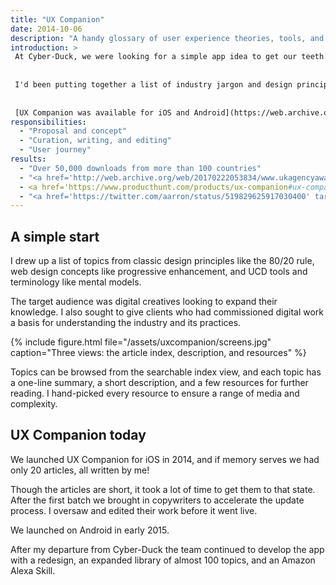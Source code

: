 ```yaml
---
title: "UX Companion"
date: 2014-10-06
description: "A handy glossary of user experience theories, tools, and principles"
introduction: >
 At Cyber-Duck, we were looking for a simple app idea to get our teeth into iOS development.
 
 
 I'd been putting together a list of industry jargon and design principles (inspired by [_Universal Principles of Design_](https://www.amazon.co.uk/Universal-Principles-Design-Usability-Perception/dp/1592530079)) which I proposed we develop into a resource for other creatives.
 
 
 [UX Companion was available for iOS and Android](https://web.archive.org/web/20220828150815/https://www.uxcompanion.com/).
responsibilities:
  - "Proposal and concept"
  - "Curation, writing, and editing"
  - "User journey"
results:
  - "Over 50,000 downloads from more than 100 countries"
  - "<a href='http://web.archive.org/web/20170222053834/www.ukagencyawards.com/2015-winners' target='_blank'>UK Agency Awards' Best Mobile Campaign 2015</a>"
  - <a href='https://www.producthunt.com/products/ux-companion#ux-companion' target='blank'>Product Hunt's \#1 Product of the Day</a>
  - "<a href='https://twitter.com/aarron/status/519829625917030400' target='blank'>Aarron Walter tweeted it</a> 🤩"
---
```


## A simple start

I drew up a list of topics from classic design principles like the 80/20 rule, web design concepts like progressive enhancement, and UCD tools and terminology like mental models.

The target audience was digital creatives looking to expand their knowledge. I also sought to give clients who had commissioned digital work a basis for understanding the industry and its practices.

{% include figure.html file="/assets/uxcompanion/screens.jpg" caption="Three views: the article index, description, and resources" %}

Topics can be browsed from the searchable index view, and each topic has a one-line summary, a short description, and a few resources for further reading. I hand-picked every resource to ensure a range of media and complexity.

## UX Companion today

We launched UX Companion for iOS in 2014, and if memory serves we had only 20 articles, all written by me!

Though the articles are short, it took a lot of time to get them to that state. After the first batch we brought in copywriters to accelerate the update process. I oversaw and edited their work before it went live.

We launched on Android in early 2015.

After my departure from Cyber-Duck the team continued to develop the app with a redesign, an expanded library of almost 100 topics, and an Amazon Alexa Skill.